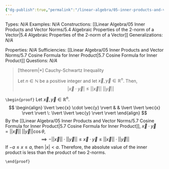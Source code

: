 ```yaml
---
{"dg-publish":true,"permalink":"/linear-algebra/05-inner-products-and-vector-norms/5-8-cauchy-schwarz-inequality/","tags":["Type/Theorem","Topic/Linear_Algebra"]}
---
```


Types: *N/A*
Examples: *N/A*
Constructions: [[Linear Algebra/05 Inner Products and Vector Norms/5.4 Algebraic Properties of the 2-norm of a Vector\|5.4 Algebraic Properties of the 2-norm of a Vector]]
Generalizations: *N/A*

Properties: *N/A*
Sufficiencies: [[Linear Algebra/05 Inner Products and Vector Norms/5.7 Cosine Formula for Inner Product\|5.7 Cosine Formula for Inner Product]]
Questions: *N/A*

> [!theorem|*] Cauchy-Schwartz Inequality
> 
> Let $n \in \mathbb{N}$ be a positive integer and let $\vec{x}, \vec{y} \in \mathbb{R}^n$. Then,
> $$
> \lvert \vec{x} \cdot \vec{y} \rvert \leq \lvert \lvert \vec{x} \rvert  \rvert \: \lvert \lvert \vec{y} \rvert  \rvert 
> $$

`\begin{proof}`
Let $\vec{x},\vec{y} \in \mathbb{R}^{n}$.
$$
\begin{align}
\lvert \vec{x} \cdot \vec{y} \rvert  &  & \lvert \lvert \vec{x} \rvert  \rvert \: \lvert \lvert \vec{y} \rvert  \rvert 
\end{align}
$$
By the [[Linear Algebra/05 Inner Products and Vector Norms/5.7 Cosine Formula for Inner Product\|5.7 Cosine Formula for Inner Product]], $\vec{x} \cdot \vec{y} = \lvert \lvert \vec{x} \rvert \rvert\:\lvert \lvert \vec{y} \rvert \rvert\cos \theta$, 
$$
\implies -\lvert \lvert \vec{x} \rvert  \rvert \cdot \lvert \lvert \vec{y} \rvert  \rvert \leq \vec{x} \cdot \vec{y} \leq \lvert \lvert \vec{x} \rvert  \rvert \cdot \lvert \lvert \vec{y} \rvert  \rvert 
$$
If $-a \leq x \leq a$, then $\lvert x \rvert < a$. Therefore, the absolute value of the inner product is less than the product of two 2-norms.

`\end{proof}`
